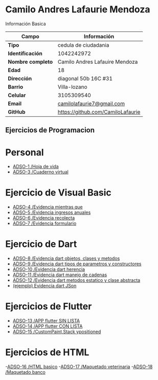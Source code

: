 # Camilo Andres Lafaurie Mendoza
Información Basica

| Campo | Información |
| --- | --- |
| **Tipo** | cedula de ciudadania |
| **Identificación** | 1042242972 |
| **Nombre completo** | Camilo Andres Lafauire Mendoza |
| **Edad** | 18 |
| **Dirección** | diagonal 50b 16C #31 |
| **Barrio** | Villa-lozano |
| **Celular** | 3105309540 |
| **Email** | camilolafaurie7@gmail.com |
| **GitHub** | https://github.com/CamiloLafaurie |

## Ejercicios de Programacion

# Personal
- [ADSO-1 /Hoja de vida](https://github.com/CamiloLafaurie/camilolafaurie.git)
- [ADSO-3 /Cuaderno virtual](https://github.com/CamiloLafaurie/CUADERNO-.git)

# Ejercicio de Visual Basic
- [ADSO-4 /Evidencia mientras que](VisualBasic/evidencia_mq.md)
- [ADSO-5 /Evidencia ingresos anuales](VisualBasic/evidencia_ingre.md)
- [ADSO-6 /Evidencia recolecta](VisualBasic/evidencia_rec.md)
- [ADSO-7 /Evidencia formulario](VisualBasic/evidencia_form.md)

# Ejercicio de Dart
- [ADSO-8 /Evidencia dart objetos, clases y metodos](Dart/Dart_objetos_clases_y_metodos.md)
- [ADSO-9 /Evidencia dart tipos de parametros y constructores](Dart/tipos_de_parametros_y_constructores.md)
- [ADSO-10 /Evidencia dart herencia](Dart/herencia.md)
- [ADSO-11 /Evidencia dart manejo de cadenas](Dart/manejo_de_cadenas.md)
- [ADSO-12 /Evidencia dart metodos estatico y clase abstracta](Dart/metodoestatico_y_claseabstracta.md)
- [(ejemplo) Evidencia dart JSon ](Dart/Json%3DJsonDecode.md)
 
# Ejercicios de Flutter
- [ADSO-13 /APP flutter SIN LISTA](Flutter/prototipoapp1.md)
- [ADSO-14 /APP flutter CON LISTA](Flutter/prototipoapp2.md)
- [ADSO-15 /CustomPaint,Stack ypositioned](Flutter/prototipoapp3.md)

# Ejercicios de HTML
-[ADSO-16 /HTML basico](Html/html_basico.md)
-[ADSO-17 /Maquetado veterinaria](Html/pagina_veterinaria.md)
-[ADSO-18 /Maquetado banco](Html/pagina_banco.md)
